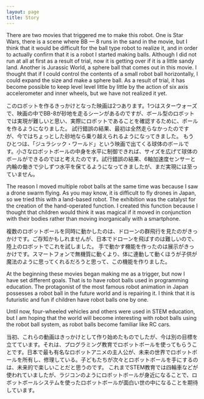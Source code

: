 ```yaml
---
layout: page
title: Story
---
```


There are two movies that triggered me to make this robot. One is Star Wars, there is a scene where BB — 8 runs in the sand in the movie, but I think that it would be difficult for the ball type robot to realize it, and in order to actually confirm that it is a robot I started making balls. Although I did not run at all at first as a result of trial, now it is getting over if it is a little sandy land. Another is Jurassic World, a sphere ball that comes out in this movie. I thought that if I could control the contents of a small robot ball horizontally, I could expand the size and make a sphere ball. As a result of trial, it has become possible to keep level level little by little by the action of six axis accelerometer and inner wheels, but we have not realized it yet.

このロボットを作るきっかけとなった映画は2つあります。1つはスターウォーズで、映画の中でBB-8が砂地を走るシーンがあるのですが、ボール型のロボットでは実現が難しいと思い、実際にロボットであることを確認するために、ボールを作るようになりました。
試行錯誤の結果、最初は全然走らなかったのですが、今ではちょっとした砂地なら乗り越えられるようになってきました。
もうひとつは、「ジュラシック・ワールド」という映画で出てくる球体のボールです。小さなロボットボールの中身を水平に制御できれば、サイズを広げて球体のボールができるのではと考えたのです。試行錯誤の結果、6軸加速度センサーと内輪の働きで少しずつ水平を保てるようになってきましたが、まだ実現には至っていません。

The reason I moved multiple robot balls at the same time was because I saw a drone swarm flying. As you may know, it is difficult to fly drones in Japan, so we tried this with a land-based robot.
The exhibition was the catalyst for the creation of the hand-operated function. I created this function because I thought that children would think it was magical if it moved in conjunction with their bodies rather than moving inorganically with a smartphone.

複数のロボットボールを同時に動かしたのは、ドローンの群飛行を見たのがきっかけです。ご存知かもしれませんが、日本でドローンを飛ばすのは難しいので、陸上のロボットでこれを試しました。
手で動かす機能を作ったのは展示がきっかけです。スマートフォンで無機質に動くより、体に連動して動くほうが子供が魔法のように思ってくれるだろうと思って、この機能を作りました。

At the beginning these movies began making me as a trigger, but now I have set different goals. That is to have robot balls used in programming education. The protagonist of the most famous robot animation in Japan possesses a robot ball in the future world and is repairing it. I think that it is futuristic and fun if children have robot balls one by one.

Until now, four-wheeled vehicles and others were used in STEM education, but I am hoping that the world will become interesting with robot balls using the robot ball system, as robot balls become familiar like RC cars.

当初、これらの動画はきっかけとして作り始めたものでしたが、今は別の目標を立てています。それは、プログラミング教育でロボットボールを使ってもらうことです。日本で最も有名なロボットアニメの主人公が、未来の世界でロボットボールを所有し、修理している。子どもたちが次々とロボットボールを手にするのは、未来的で楽しいことだと思うのです。
これまでSTEM教育では四輪車などが使われていましたが、ラジコンのようにロボットボールが身近になることで、ロボットボールシステムを使ったロボットボールが面白い世の中になることを期待しています。
